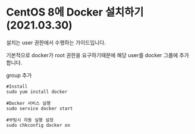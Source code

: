 # CentOS 8에 Docker 설치하기 (2021.03.30)


설치는 user 권한에서 수행하는 가이드입니다.  

기본적으로 docker가 root 권한을 요구하기때문에 해당 user를 docker 그룹에 추가합니다.

group 추가
 ```
#Install
sudo yum install docker
 
#Docker 서비스 실행
sudo service docker start
 
#부팅시 자동 실행 설정
sudo chkconfig docker on
  
 ```

